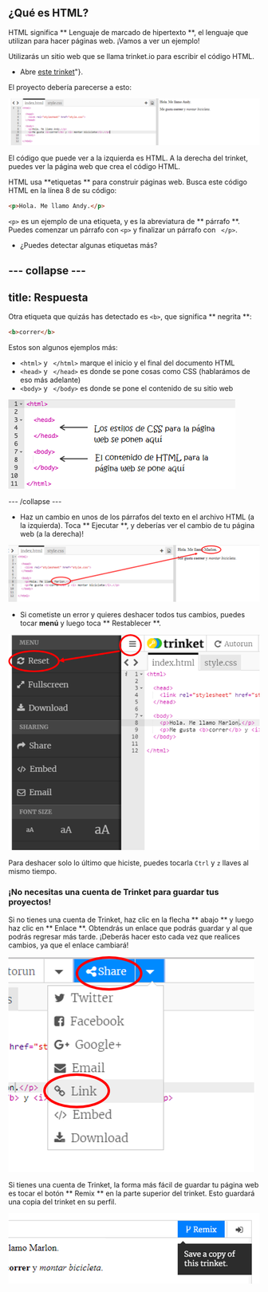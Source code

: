 ## ¿Qué es HTML?

HTML significa ** Lenguaje de marcado de hipertexto **, el lenguaje que utilizan para hacer páginas web. ¡Vamos a ver un ejemplo!

Utilizarás un sitio web que se llama trinket.io para escribir el código HTML.

+ Abre [este trinket](http://jumpto.cc/web-intro)"}.

El proyecto debería parecerse a esto:

![captura de pantalla](images/birthday-starter.png)

El código que puede ver a la izquierda es HTML. A la derecha del trinket, puedes ver la página web que crea el código HTML.

HTML usa **etiquetas ** para construir páginas web. Busca este código HTML en la línea 8 de su código:

```html
<p>Hola. Me llamo Andy.</p>
```

`<p>` es un ejemplo de una etiqueta, y es la abreviatura de ** párrafo **. Puedes comenzar un párrafo con `<p>` y finalizar un párrafo con ` </p>`.

+ ¿Puedes detectar algunas etiquetas más?

## \--- collapse \---

## title: Respuesta

Otra etiqueta que quizás has detectado es `<b>`, que significa ** negrita **:

```html
<b>correr</b>
```

Estos son algunos ejemplos más:

+ `<html>` y ` </html>` marque el inicio y el final del documento HTML
+ `<head>` y ` </head>` es donde se pone cosas como CSS (hablarámos de eso más adelante)
+ `<body>` y ` </body>` es donde se pone el contenido de su sitio web

![captura de pantalla](images/birthday-head-body.png)

\--- /collapse \---

+ Haz un cambio en unos de los párrafos del texto en el archivo HTML (a la izquierda). Toca ** Ejecutar **, y deberías ver el cambio de tu página web (a la derecha)!

![captura de pantalla](images/birthday-edit-html.png)

+ Si cometiste un error y quieres deshacer todos tus cambios, puedes tocar **menú** y luego toca ** Restablecer **.

![captura de pantalla](images/birthday-reset.png)

Para deshacer solo lo último que hiciste, puedes tocarla ` Ctrl ` y ` z ` llaves al mismo tiempo.

### ¡No necesitas una cuenta de Trinket para guardar tus proyectos!

Si no tienes una cuenta de Trinket, haz clic en la flecha ** abajo ** y luego haz clic en ** Enlace **. Obtendrás un enlace que podrás guardar y al que podrás regresar más tarde. ¡Deberás hacer esto cada vez que realices cambios, ya que el enlace cambiará!

![captura de pantalla](images/birthday-link.png)

Si tienes una cuenta de Trinket, la forma más fácil de guardar tu página web es tocar el botón ** Remix ** en la parte superior del trinket. Esto guardará una copia del trinket en su perfil.

![captura de pantalla](images/birthday-remix.png)